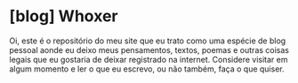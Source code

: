 # [blog] Whoxer

Oi, este é o repositório do meu site que eu trato como uma espécie de blog pessoal aonde eu deixo meus pensamentos,
textos, poemas e outras coisas legais que eu gostaria de deixar registrado na internet. Considere visitar em algum momento
e ler o que eu escrevo, ou não também, faça o que quiser.
